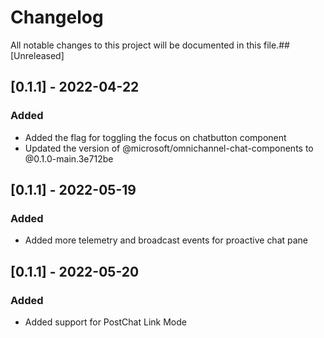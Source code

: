 # Changelog

All notable changes to this project will be documented in this file.## [Unreleased]

## [0.1.1] - 2022-04-22
### Added 
- Added the flag for toggling the focus on chatbutton component
- Updated the version of @microsoft/omnichannel-chat-components to @0.1.0-main.3e712be

## [0.1.1] - 2022-05-19
### Added 
- Added more telemetry and broadcast events for proactive chat pane

## [0.1.1] - 2022-05-20
### Added
- Added support for PostChat Link Mode